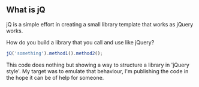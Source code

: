 What is jQ
--------------------------------------
jQ is a simple effort in creating a small library template that works as jQuery works.

How do you build a library that you call and use like jQuery?
```javascript
jQ('something').method1().method2();
```
This code does nothing but showing a way to structure a library in 'jQuery style'.
My target was to emulate that behaviour, I'm publishing the code in the hope it can be of help for someone.